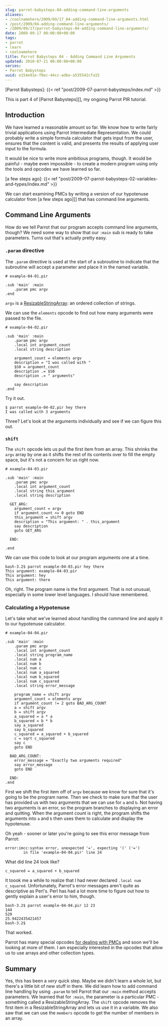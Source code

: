 ```yaml
---
slug: parrot-babysteps-04-adding-command-line-arguments
aliases:
- /coolnamehere/2009/09/17_04-adding-command-line-arguments.html
- /post/2009/04-adding-command-line-arguments/
- /2009/09/17/parrot-babysteps-04-adding-command-line-arguments/
date: 2009-09-17 00:00:00+00:00
tags:
- parrot
- learn
- coolnamehere
title: Parrot Babysteps 04 - Adding Command Line Arguments
updated: 2010-07-21 00:00:00+00:00
series:
- Parrot Babysteps
uuid: e154e91e-f0ec-44cc-adbe-a535542cfa15
---
```

[Parrot Babysteps]: {{< ref "post/2009-07-parrot-babysteps/index.md" >}}

This is part 4 of [Parrot Babysteps][], my ongoing Parrot PIR tutorial.
<!-- TEASER_END -->

## Introduction

We have learned a reasonable amount so far.
We know how to write fairly trivial applications using Parrot
Intermediate Representation. We could probably write a simple formula
calculator that gets input from the user, ensures that the content is valid,
and presents the results of applying user input to the formula.

It would be nice to write more ambitious programs, though. It would be
painful - maybe even impossible - to create a modern program using only
the tools and opcodes we have learned so far.

[a few steps ago]: {{< ref "post/2009-07-parrot-babysteps-02-variables-and-types/index.md" >}}

We can start examining PMCs by writing a version of our hypotenuse calculator
from [a few steps ago][] that has command line
arguments.

## Command Line Arguments

How do we tell Parrot that our program accepts command line arguments, though?
We need some way to show that our `:main` sub is ready to take parameters.
Turns out that's actually pretty easy.

### `.param` directive

The `.param` directive is used at the start of a subroutine to indicate
that the subroutine will accept a parameter and place it in the named
variable.

    # example-04-01.pir

    .sub 'main' :main
        .param pmc argv
    .end

`argv` is a [ResizableStringArray](http://docs.parrot.org/parrot/latest/html/src/pmc/resizablestringarray.pmc.html):
an ordered collection of strings.

We can use the `elements` opcode to find out how many arguments were passed to the file.

    # example-04-02.pir

    .sub 'main' :main
        .param pmc argv
        .local int argument_count
        .local string description

        argument_count = elements argv
        description = "I was called with "
        $S0 = argument_count
        description .= $S0
        description .= " arguments"

        say description
    .end

Try it out.

    $ parrot example-04-02.pir hey there
    I was called with 3 arguments

Three? Let's look at the arguments individually and see if we can figure this out.

### `shift`

The `shift` opcode lets us pull the first item from an array. This shrinks
the `argv` array by one as it shifts the rest of its contents over to fill
the empty space, but it's not a concern for us right now.

    # example-04-03.pir

    .sub 'main' :main
        .param pmc argv
        .local int argument_count
        .local string this_argument
        .local string description

      GET_ARG:
        argument_count = argv
        if argument_count <= 0 goto END
        this_argument = shift argv
        description = "This argument: " . this_argument
        say description
        goto GET_ARG

      END:

    .end

We can use this code to look at our program arguments one at a time.

    bash-3.2$ parrot example-04-03.pir hey there
    This argument: example-04-03.pir
    This argument: hey
    This argument: there

Oh, right. The program name is the first argument. That is not unusual,
especially in some lower level languages. I should have remembered.

### Calculating a Hypotenuse

Let's take what we've learned about handling the command line and apply it to
our hypotenuse calculator.

    # example-04-04.pir

    .sub 'main' :main
        .param pmc argv
        .local int argument_count
        .local string program_name
        .local num a
        .local num b
        .local num c
        .local num a_squared
        .local num b_squared
        .local num c_squared
        .local string error_message

        program_name = shift argv
        argument_count = elements argv
        if argument_count != 2 goto BAD_ARG_COUNT
        a = shift argv
        b = shift argv
        a_squared = a * a
        b_squared = b * b
        say a_squared
        say b_squared
        c_squared = a_squared + b_squared
        c = sqrt c_squared
        say c
        goto END

      BAD_ARG_COUNT:
        error_message = "Exactly two arguments required"
        say error_message
        goto END

      END:
    .end

First we shift the first item off of `argv` because we know for sure that it's
going to be the program name. Then we check to make sure that the user has
provided us with two arguments that we can use for `a` and `b`. Not having two
arguments is an error, so the program branches to displaying an error and 
quitting. When the argument count is right, the program shifts the 
arguments into `a` and `b` then uses them to calculate and display the 
hypotenuse.

Oh yeah - sooner or later you're going to see this error message from Parrot:

    error:imcc:syntax error, unexpected '=', expecting '(' ('=')
            in file 'example-04-04.pir' line 24

What did line 24 look like?

    c_squared = a_squared + b_squared

It toook me a while to realize that I had never
declared `.local num c_squared`. Unfortunately, Parrot's error messages aren't
quite as descriptive as Perl's. Perl has had a lot more time to figure out how
to gently explain a user's error to him, though.

    bash-3.2$ parrot example-04-04.pir 12 23
    144
    529
    25.9422435421457
    bash-3.2$

That worked. 
    
Parrot has many special opcodes [for dealing with 
PMCs](http://docs.parrot.org/parrot/latest/html/src/ops/pmc.ops.html) and soon we'll
be looking at more of them. I am especially interested in the opcodes that allow
us to use arrays and other collection types.

## Summary

Yes, this has been a *very* quick step. Maybe we didn't learn a whole lot, 
but there's a little bit of new stuff in there. We
did learn how to add command line handling by using `.param` to tell Parrot that
our `:main` method accepts parameters. We learned that for `:main`, the parameter
is a particular PMC - something called a ResizableStringArray. The `shift` opcode
removes the first item in a ResizableStringArray and lets us use it in a variable.
We also saw that we can use the `members` opcode to get the number of members in
an array.
